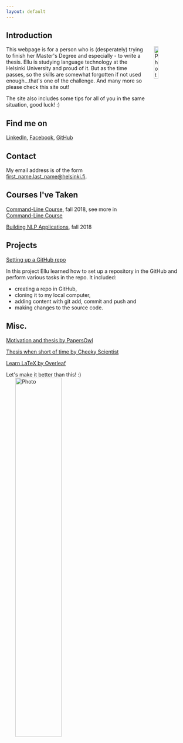 ```yaml
---
layout: default
---
```


## Introduction

<img src="https://upload.wikimedia.org/wikipedia/commons/8/88/Typeface-thesis.jpg" alt="Photo" hspace="25" width="15%" align="right"/> This webpage is for a person who is (desperately) trying to finish her Master's Degree and especially - to write a thesis.
Ellu is studying language technology at the Helsinki University and proud of it. But as the time passes, so the skills are somewhat forgotten if not used enough...that's one of the challenge. And many more so please check this site out!

The site also includes some tips for all of you in the same situation, good luck! :)

## Find me on

[LinkedIn](https://www.linkedin.com), [Facebook](https://www.facebook.com/example.profile.3), [GitHub](https://github.com/melaeli/melaeli.github.io)

## Contact

My email address is of the form first_name.last_name@helsinki.fi. 

## Courses I've Taken

[Command-Line Course](https://courses.helsinki.fi/fi/KIK-LG218/126710126), fall 2018, see more in [Command-Line Course](https://melaeli.github.io/cmdline_course.html)

[Building NLP Applications](https://courses.helsinki.fi/fi/kik-lg211/124794049), fall 2018

## Projects

[Setting up a GitHub repo](https://github.com/melaeli/cmdline-course)

In this project Ellu learned how to set up a repository in the GitHub and perform various tasks in the repo. It included:
* creating a repo in GitHub, 
* cloning it to my local computer,
* adding content with git add, commit and push and
* making changes to the source code.

## Misc. 

[Motivation and thesis by PapersOwl](https://papersowl.com/blog/how-to-finish-my-thesis)

[Thesis when short of time by Cheeky Scientist](https://cheekyscientist.com/insiders-guide-to-write-a-thesis-when-short-on-time/) 

[Learn LaTeX by Overleaf](https://www.overleaf.com/)

Let's make it better than this! :)
<img src="https://upload.wikimedia.org/wikipedia/commons/3/3b/428-how-to-write-mathematical-research-paper.png" alt="Photo" hspace="25" width="50%" align="center"/>

